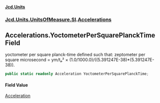 #### [Jcd.Units](index 'index')
### [Jcd.Units.UnitsOfMeasure.SI](Jcd.Units.UnitsOfMeasure.SI 'Jcd.Units.UnitsOfMeasure.SI').[Accelerations](Accelerations 'Jcd.Units.UnitsOfMeasure.SI.Accelerations')

## Accelerations.YoctometerPerSquarePlanckTime Field

yoctometer per square planck-time defined such that: zeptometer per square microsecond = ym/tₚ² ×
(1.0/1000.0)/((5.391247E-38)*(5.391247E-38)).

```csharp
public static readonly Acceleration YoctometerPerSquarePlanckTime;
```

#### Field Value
[Acceleration](Acceleration 'Jcd.Units.UnitTypes.Acceleration')